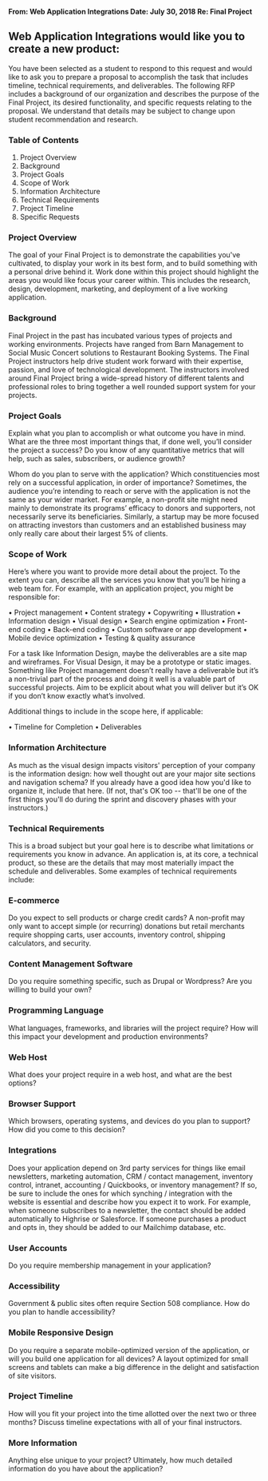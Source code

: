**From: Web Application Integrations
Date: July 30, 2018
Re: Final Project**

## Web Application Integrations would like you to create a new product:

You have been selected as a student to respond to this request and would like to ask you to prepare a proposal to accomplish the task that includes timeline, technical requirements, and deliverables. The following RFP includes a background of our organization and describes the purpose of the Final Project, its desired functionality, and specific requests relating to the proposal. We understand that details may be subject to change upon student recommendation and research.

### Table of Contents

1.  Project Overview
2.  Background
3.  Project Goals
4.  Scope of Work
5.  Information Architecture
6.  Technical Requirements
7.  Project Timeline
8.  Specific Requests

### Project Overview
The goal of your Final Project is to demonstrate the capabilities you've cultivated, to display your work in its best form, and to build something with a personal drive behind it. Work done within this project should highlight the areas you would like focus your career within. This includes the research, design, development, marketing, and deployment of a live working application.

### Background
Final Project in the past has incubated various types of projects and working environments. Projects have ranged from Barn Management to Social Music Concert solutions to Restaurant Booking Systems. The Final Project instructors help drive student work forward with their expertise, passion, and love of technological development. The instructors involved around Final Project bring a wide-spread history of different talents and professional roles to bring together a well rounded support system for your projects.

### Project Goals
Explain what you plan to accomplish or what outcome you have in mind. What are the three most important things that, if done well, you’ll consider the project a success? Do you know of any quantitative metrics that will help, such as  sales, subscribers, or audience growth?

Whom do you plan to serve with the application? Which constituencies most rely on a successful application, in order of importance? Sometimes, the audience you’re intending to reach or serve with the application is not the same as your wider market. For example, a non-profit site might need mainly to demonstrate its programs’ efficacy to donors and supporters, not necessarily serve its beneficiaries. Similarly, a startup may be more focused on attracting investors than customers and an established business may only really care about their largest 5% of clients.

### Scope of Work
Here’s where you want to provide more detail about the project. To the extent you can, describe all the services you know that you’ll be hiring a web team for. For example, with an application project, you might be responsible for:

•	Project management
•	Content strategy
•	Copywriting
•	Illustration
•	Information design
•	Visual design
•	Search engine optimization
•	Front-end coding
•	Back-end coding
•	Custom software or app development
•	Mobile device optimization
•	Testing & quality assurance

For a task like Information Design, maybe the deliverables are a site map and wireframes. For Visual Design, it may be a prototype or static images. Something like Project management doesn’t really have a deliverable but it’s a non-trivial part of the process and doing it well is a valuable part of successful projects. Aim to be explicit about what you will deliver but it’s OK if you don’t know exactly what’s involved.

Additional things to include in the scope here, if applicable:

•	Timeline for Completion
•	Deliverables

### Information Architecture
As much as the visual design impacts visitors' perception of your company is the information design: how well thought out are your major site sections and navigation schema? If you already have a good idea how you'd like to organize it, include that here. (If not, that's OK too -- that'll be one of the first things you'll do during the sprint and discovery phases with your instructors.)

### Technical Requirements
This is a broad subject but your goal here is to describe what limitations or requirements you know in advance. An application is, at its core, a technical product, so these are the details that may most materially impact the schedule and deliverables. Some examples of technical requirements include:

### E-commerce
Do you expect to sell products or charge credit cards? A non-profit may only want to accept simple (or recurring) donations but retail merchants require shopping carts, user accounts, inventory control, shipping calculators, and security.

### Content Management Software
Do you require something specific, such as Drupal or Wordpress? Are you willing to build your own?

### Programming Language
What languages, frameworks, and libraries will the project require? How will this impact your development and production environments?

### Web Host
What does your project require in a web host, and what are the best options?

### Browser Support
Which browsers, operating systems, and devices do you plan to support? How did you come to this decision?

### Integrations
Does your application depend on 3rd party services for things like email newsletters, marketing automation, CRM / contact management, inventory control, intranet, accounting / Quickbooks, or inventory management? If so, be sure to include the ones for which synching / integration with the website is essential and describe how you expect it to work. For example, when someone subscribes to a newsletter, the contact should be added automatically to Highrise or Salesforce. If someone purchases a product and opts in, they should be added to our Mailchimp database, etc.

### User Accounts
Do you require membership management in your application?

### Accessibility
Government & public sites often require Section 508 compliance. How do you plan to handle accessibility?

### Mobile Responsive Design
Do you require a separate mobile-optimized version of the application, or will you build one application for all devices? A layout optimized for small screens and tablets can make a big difference in the delight and satisfaction of site visitors.

### Project Timeline
How will you fit your project into the time allotted over the next two or three months? Discuss timeline expectations with all of your final instructors.

### More Information
Anything else unique to your project?  Ultimately, how much detailed information do you have about the application?
